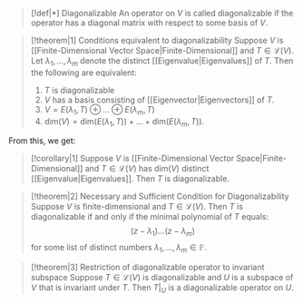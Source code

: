 
>[!def|*] Diagonalizable
>An operator on $V$ is called diagonalizable if the operator has a diagonal matrix with respect to some basis of $V$.

>[!theorem|1] Conditions equivalent to diagonalizability
>Suppose $V$ is [[Finite-Dimensional Vector Space|Finite-Dimensional]] and $T \in \mathcal L (V)$. Let $\lambda_1, \dots, \lambda_m$ denote the distinct [[Eigenvalue|Eigenvalues]] of $T$. Then the following are equivalent:
>1. $T$ is diagonalizable
>2. $V$ has a basis consisting of [[Eigenvector|Eigenvectors]] of $T$.
>3. $V = E(\lambda_1,T) \oplus \dots \oplus E(\lambda_m,T)$
>4. $\text{dim}(V) = \text{dim}(E(\lambda_1,T))+ \dots + \text{dim}(E(\lambda_m,T))$.

From this, we get:

>[!corollary|1]
>Suppose $V$ is [[Finite-Dimensional Vector Space|Finite-Dimensional]] and $T \in \mathcal L (V)$ has $\text{dim}(V)$ distinct [[Eigenvalue|Eigenvalues]]. Then $T$ is diagonalizable.

>[!theorem|2] Necessary and Sufficient Condition for Diagonalizability
>Suppose $V$ is finite-dimensional and $T \in \mathcal L (V)$. Then $T$ is diagonalizable if and only if the minimal polynomial of $T$ equals: $$(z-\lambda_1) \dots (z-\lambda_m)$$for some list of distinct numbers $\lambda_1, \dots, \lambda_m \in \mathbb{F}$.

>[!theorem|3] Restriction of diagonalizable operator to invariant subspace
>Suppose $T \in \mathcal L (V)$ is diagonalizable and $U$ is a subspace of $V$ that is invariant under $T$. Then $T|_U$ is a diagonalizable operator on $U$.



